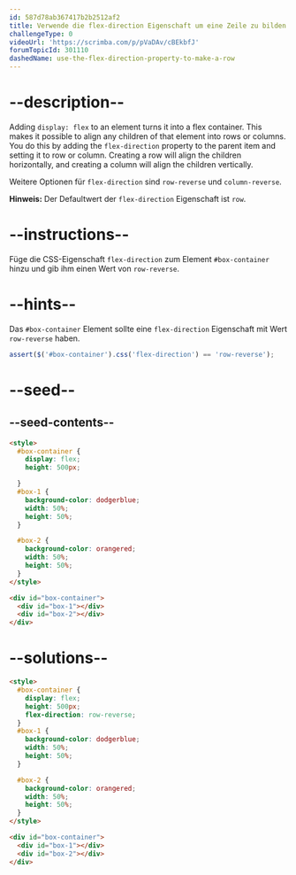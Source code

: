```yaml
---
id: 587d78ab367417b2b2512af2
title: Verwende die flex-direction Eigenschaft um eine Zeile zu bilden
challengeType: 0
videoUrl: 'https://scrimba.com/p/pVaDAv/cBEkbfJ'
forumTopicId: 301110
dashedName: use-the-flex-direction-property-to-make-a-row
---
```


# --description--

Adding `display: flex` to an element turns it into a flex container. This makes it possible to align any children of that element into rows or columns. You do this by adding the `flex-direction` property to the parent item and setting it to row or column. Creating a row will align the children horizontally, and creating a column will align the children vertically.

Weitere Optionen für `flex-direction` sind `row-reverse` und `column-reverse`.

**Hinweis:** Der Defaultwert der `flex-direction` Eigenschaft ist `row`.

# --instructions--

Füge die CSS-Eigenschaft `flex-direction` zum Element `#box-container` hinzu und gib ihm einen Wert von `row-reverse`.

# --hints--

Das `#box-container` Element sollte eine `flex-direction` Eigenschaft mit Wert `row-reverse` haben.

```js
assert($('#box-container').css('flex-direction') == 'row-reverse');
```

# --seed--

## --seed-contents--

```html
<style>
  #box-container {
    display: flex;
    height: 500px;

  }
  #box-1 {
    background-color: dodgerblue;
    width: 50%;
    height: 50%;
  }

  #box-2 {
    background-color: orangered;
    width: 50%;
    height: 50%;
  }
</style>

<div id="box-container">
  <div id="box-1"></div>
  <div id="box-2"></div>
</div>
```

# --solutions--

```html
<style>
  #box-container {
    display: flex;
    height: 500px;
    flex-direction: row-reverse;
  }
  #box-1 {
    background-color: dodgerblue;
    width: 50%;
    height: 50%;
  }

  #box-2 {
    background-color: orangered;
    width: 50%;
    height: 50%;
  }
</style>

<div id="box-container">
  <div id="box-1"></div>
  <div id="box-2"></div>
</div>
```

